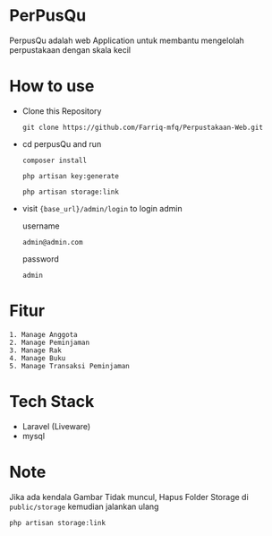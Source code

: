 # PerPusQu
<p>PerpusQu adalah web Application untuk membantu mengelolah perpustakaan dengan skala kecil</p>

# How to use
- Clone this Repository
  ```
  git clone https://github.com/Farriq-mfq/Perpustakaan-Web.git
  ```
- cd perpusQu and run 
  ```
  composer install
  ```
  ```
  php artisan key:generate
  ```
  ```
  php artisan storage:link
  ```
- visit ``{base_url}/admin/login`` to login admin
  
  username
  ```
  admin@admin.com
  ```
  password
  ```
  admin
  ```
# Fitur
  ```
  1. Manage Anggota
  2. Manage Peminjaman
  3. Manage Rak
  4. Manage Buku
  5. Manage Transaksi Peminjaman
  ```
 # Tech Stack
 - Laravel (Liveware)
 - mysql

# Note
Jika ada kendala Gambar Tidak muncul, Hapus Folder Storage di ``public/storage`` kemudian jalankan ulang 
```
php artisan storage:link 
```
